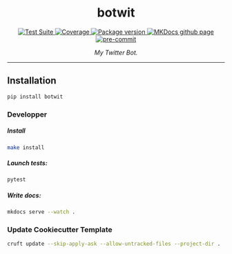 <h1 align="center"> botwit </h1>

<p align="center">
  <a href="https://github.com/gjeusel/botwit/actions?query=workflow%3ACI+branch%3Amain">
      <img src="https://github.com/gjeusel/botwit/workflows/CI/badge.svg?event=push&branch=main" alt="Test Suite" onerror="this.style.display='none'">
  </a>
  <a href="https://coverage-badge.samuelcolvin.workers.dev/redirect/gjeusel/botwit" alt="Test Coverage" onerror="this.style.display='none'">
      <img src="https://coverage-badge.samuelcolvin.workers.dev/gjeusel/botwit.svg" alt="Coverage">
  </a>
  <a href="https://pypi.org/project/botwit/">
      <img src="https://badge.fury.io/py/botwit.svg" alt="Package version" onerror="this.style.display='none'">
  </a>
  <a href="https://gjeusel.github.io/botwit/">
    <img src="https://img.shields.io/badge/mkdocs-pages-brightgreen" alt="MKDocs github page">
  </a>
  <a href="https://github.com/pre-commit/pre-commit">
      <img src="https://img.shields.io/badge/pre--commit-enabled-brightgreen?logo=pre-commit&logoColor=white" alt="pre-commit">
  </a>
</p>

<p align="center">
  <em>My Twitter Bot.</em>
</p>

---

## Installation

```bash
pip install botwit
```

### Developper

##### Install

```bash
make install
```

##### Launch tests:

```bash
pytest
```

##### Write docs:

```bash
mkdocs serve --watch .
```

### Update Cookiecutter Template

```bash
cruft update --skip-apply-ask --allow-untracked-files --project-dir .
```
